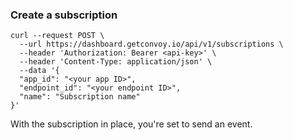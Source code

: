 ### Create a subscription

```console[example]
curl --request POST \
  --url https://dashboard.getconvoy.io/api/v1/subscriptions \
  --header 'Authorization: Bearer <api-key>' \
  --header 'Content-Type: application/json' \
  --data '{
  "app_id": "<your app ID>",
  "endpoint_id": "<your endpoint ID>",
  "name": "Subscription name"
}'
```

With the subscription in place, you're set to send an event.
